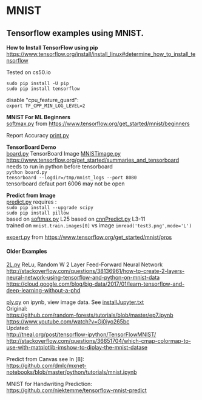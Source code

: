 # MNIST

## Tensorflow examples using MNIST.  

**How to Install TensorFlow using pip**  
https://www.tensorflow.org/install/install_linux#determine_how_to_install_tensorflow

Tested on cs50.io

    sudo pip install -U pip 
    sudo pip install tensorflow

disable "cpu_feature_guard":  
`export TF_CPP_MIN_LOG_LEVEL=2`

**MNIST For ML Beginners**  
[softmax.py](https://github.com/EN10/MNIST/blob/master/softmax.py) from https://www.tensorflow.org/get_started/mnist/beginners

Report Accuracy [print.py](https://github.com/EN10/MNIST/blob/master/print.py) 

**TensorBoard Demo**  
[board.py](https://github.com/EN10/MNIST/blob/master/board.py) TensorBoard Image [MNISTimage.py](https://github.com/EN10/MNIST/blob/master/MNISTimage.py)  
https://www.tensorflow.org/get_started/summaries_and_tensorboard  
needs to run in python before tensorboard  
`python board.py`  
`tensorboard --logdir=/tmp/mnist_logs --port 8080`  
tensorboard defaut port 6006 may not be open  

**Predict from Image**  
[predict.py](https://github.com/EN10/MNIST/blob/master/predict.py)
requires :  
`sudo pip install --upgrade scipy`  
`sudo pip install pillow`  
based on [softmax.py](https://github.com/EN10/MNIST/blob/master/softmax.py) 
L25 based on [cnnPredict.py](https://github.com/EN10/KerasMNIST/blob/master/cnnPredict.py) L3-11  
trained on `mnist.train.images[0]` vs image `imread('test3.png',mode='L')`  

[expert.py](https://github.com/EN10/MNIST/blob/master/MoreExamples/expert.py) from https://www.tensorflow.org/get_started/mnist/pros  

#### Older Examples

[2L.py](https://github.com/EN10/MNIST/blob/master/MoreExamples/2L.py)    ReLu, Random W 
2 Layer Feed-Forward Neural Network     
http://stackoverflow.com/questions/38136961/how-to-create-2-layers-neural-network-using-tensorflow-and-python-on-mnist-data  
https://cloud.google.com/blog/big-data/2017/01/learn-tensorflow-and-deep-learning-without-a-phd  

[ply.py](https://github.com/EN10/MNIST/blob/master/MoreExamples/plt.py) on ipynb, view image data. See [installJupyter.txt](https://github.com/EN10/MNIST/blob/master/installJupyter.txt)   
Original:   
https://github.com/random-forests/tutorials/blob/master/ep7.ipynb   
https://www.youtube.com/watch?v=Gj0iyo265bc     
Updated:    
http://tneal.org/post/tensorflow-ipython/TensorFlowMNIST/    
http://stackoverflow.com/questions/36651704/which-cmap-colormap-to-use-with-matplotlib-imshow-to-diplay-the-mnist-datase    

Predict from Canvas see In [8]:   
https://github.com/dmlc/mxnet-notebooks/blob/master/python/tutorials/mnist.ipynb

MNIST for Handwriting Prediction:   
https://github.com/niektemme/tensorflow-mnist-predict 
